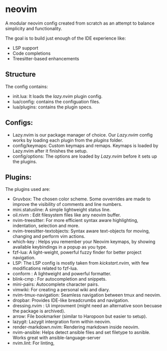 # neovim

A modular neovim config created from scratch as an attempt to balance
simplicity and functionality.

The goal is to build just enough of the IDE experience like:  

- LSP support
- Code completions
- Treesitter-based enhancements

## Structure

The config contains:  

- init.lua: It loads the *lazy.nvim* plugin config.
- lua/config: contains the configuation files.
- lua/plugins: contains the plugin specs.

## Configs:

- Lazy.nvim is our package manager of choice. Our *Lazy.nvim* config works by loading each plugin from the *plugins* folder.
- config/keymaps: Custom keymaps and remaps. Keymaps is loaded by Lazy.nvim after it finishes the setup.
- config/options: The options are loaded by *Lazy.nvim* before it sets up the plugins. 

## Plugins:

The plugins used are:

- Gruvbox: The chosen color scheme. Some ovverrides are made to improve the visibility of comments and line numbers.
- mini.statusline: A simple lightweight status line.
- oil.nivm : Edit filesystem files like any neovim buffer.
- nvim-treesitter: For more efficient syntax aware highlighting, indentation, selection and more.
- nvim-treesitter-textobjects: Syntax aware text-objects for moving, changing and perform vim actions.
- which-key : Helps you remember your Neovim keymaps, by showing available keybindings in a popup as you type.
- fzf-lua: A light-weight, powerful fuzzy finder for better project navigation.
- LSP: The LSP config is mostly taken from *kickstart.nvim*, with few modifications related to fzf-lua.
- conform : A lightweight and powerful formatter.
- blink-cmp : For autocompletion and snippets.
- mini-pairs: Autocomplete character pairs.
- vimwiki: For creating a personal wiki and diary.
- nvim-tmux-navigation: Seamless navigation between tmux and neovim.
- dropbar: Provides IDE-like breadcrumbs and navigation.
- dressing.nvim : Ui improvment (might need an alternative soon becuase the package is archived).
- arrow: File bookmarker (similar to Haropoon but easier to setup).
- lazygit: Lazygit intergration form within neovim.
- render-markdown.nvim: Rendering markdown inside neovim. 
- nvim-ansible: Helps detect ansible files and set filetype to asnible. Works great with ansible-language-server
- nvim.lint: For linting,

